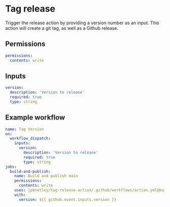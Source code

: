 # Tag release

Trigger the release action by providing a version number as an input.
This action will create a git tag, as well as a Github release.

## Permissions
```yml
permissions:
  contents: write
```

## Inputs
```yml
version:
  description: 'Version to release'
  required: true
  type: string
```

## Example workflow
```yml
name: Tag Version
on:
  workflow_dispatch:
    inputs:
      version:
        description: 'Version to release'
        required: true
        type: string
jobs:
  build-and-publish:
    name: Build and publish main
    permissions:
      contents: write
    uses: jpbnetley/tag-release-action/.github/workflows/action.yml@main
    with:
      version: ${{ github.event.inputs.version }}
```